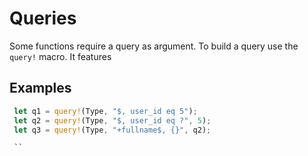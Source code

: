 # Queries 
Some functions require a query as argument. 
To build a query use the `query!` macro. It features 

## Examples
```rust
 let q1 = query!(Type, "$, user_id eq 5");
 let q2 = query!(Type, "$, user_id eq ?", 5);
 let q3 = query!(Type, "+fullname$, {}", q2);

 ``